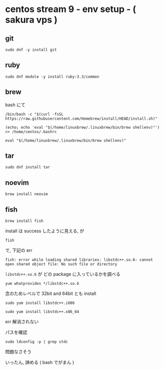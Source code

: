 
# centos stream 9  -  env setup  -  ( sakura vps )


## git

```
sudo dnf -y install git
```


## ruby

```
sudo dnf module -y install ruby:3.3/common
```


## brew

bash にて

```
/bin/bash -c "$(curl -fsSL https://raw.githubusercontent.com/Homebrew/install/HEAD/install.sh)"
```

```
(echo; echo 'eval "$(/home/linuxbrew/.linuxbrew/bin/brew shellenv)"') >> /home/centos/.bashrc
```

```
eval "$(/home/linuxbrew/.linuxbrew/bin/brew shellenv)"
```


## tar

```
sudo dnf install tar
```


## noevim

```
brew install neovim
```


## fish

```
brew install fish
```

install は success したように見える, が

```
fish
```

で, 下記の err

```
fish: error while loading shared libraries: libstdc++.so.6: cannot open shared object file: No such file or directory
```

`libstdc++.so.6` が どの package に入っているかを調べる

```
yum whatprovides */libstdc++.so.6
```

念のためレベルで 32bit and 64bit とも install

```
sudo yum install libstdc++.i686
```

```
sudo yum install libstdc++.x86_64
```

err 解消されない

パスを確認

```
sudo ldconfig -p | grep stdc
```

問題なさそう

いったん, 諦める ( bash でがまん )





